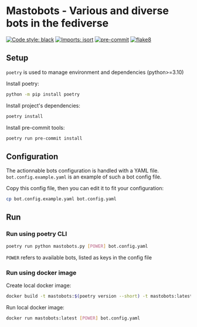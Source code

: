 # Mastobots - Various and diverse bots in the fediverse

[![Code style: black](https://img.shields.io/badge/code%20style-black-000000.svg)](https://github.com/psf/black)
[![Imports: isort](https://img.shields.io/badge/%20imports-isort-%231674b1?style=flat&labelColor=ef8336)](https://pycqa.github.io/isort/)
[![pre-commit](https://img.shields.io/badge/pre--commit-enabled-brightgreen?logo=pre-commit&logoColor=white)](https://github.com/pre-commit/pre-commit)
[![flake8](https://img.shields.io/badge/linter-flake8-green)](https://flake8.pycqa.org/)

## Setup

`poetry` is used to manage environment and dependencies (python>=3.10)

Install poetry:

```bash
python -m pip install poetry
```

Install project's dependencies:

```bash
poetry install
```

Install pre-commit tools:

```bash
poetry run pre-commit install
```

## Configuration

The actionnable bots configuration is handled with a YAML file. `bot.config.example.yaml` is an example of such a bot config file.

Copy this config file, then you can edit it to fit your configuration:

```bash
cp bot.config.example.yaml bot.config.yaml
```



## Run

### Run using poetry CLI

```bash
poetry run python mastobots.py [POWER] bot.config.yaml
```

`POWER` refers to available bots, listed as keys in the config file

### Run using docker image

Create local docker image:

```bash
docker build -t mastobots:$(poetry version --short) -t mastobots:latest .
```

Run local docker image:

```bash
docker run mastobots:latest [POWER] bot.config.yaml
```
